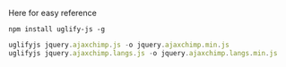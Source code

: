 Here for easy reference

```
npm install uglify-js -g
```

```js
uglifyjs jquery.ajaxchimp.js -o jquery.ajaxchimp.min.js
uglifyjs jquery.ajaxchimp.langs.js -o jquery.ajaxchimp.langs.min.js
```